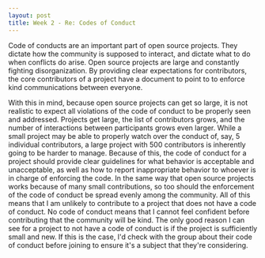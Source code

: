 ```yaml
---
layout: post
title: Week 2 - Re: Codes of Conduct
---
```


Code of conducts are an important part of open source projects. They dictate how the community is supposed to interact, and dictate what to do when conflicts do arise. Open source projects are large and constantly fighting disorganization. By providing clear expectations for contributors, the core contributors of a project have a document to point to to enforce kind communications between everyone.
<!--more-->
With this in mind, because open source projects can get so large, it is not realistic to expect all violations of the code of conduct to be properly seen and addressed. Projects get large, the list of contributors grows, and the number of interactions between participants grows even larger. While a small project may be able to properly watch over the conduct of, say, 5 individual contributors, a large project with 500 contributors is inherently going to be harder to manage. Because of this, the code of conduct for a project should provide clear guidelines for what behavior is acceptable and unacceptable, as well as how to report inappropriate behavior to whoever is in charge of enforcing the code. In the same way that open source projects works because of many small contributions, so too should the enforcement of the code of conduct be spread evenly among the community.
All of this means that I am unlikely to contribute to a project that does not have a code of conduct. No code of conduct means that I cannot feel confident before contributing that the community will be kind. The only good reason I can see for a project to not have a code of conduct is if the project is sufficiently small and new. If this is the case, I'd check with the group about their code of conduct before joining to ensure it's a subject that they're considering.